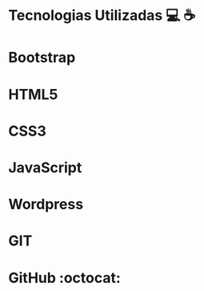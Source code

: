 # Tecnologias Utilizadas :computer: :coffee:
# Bootstrap
# HTML5
# CSS3
# JavaScript
# Wordpress
# GIT
# GitHub :octocat:
	